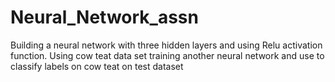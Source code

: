 # Neural_Network_assn
Building a neural network with three hidden layers and using Relu activation function.
Using cow teat data set training another neural network and use to classify labels on cow teat on test dataset
